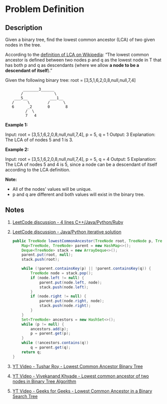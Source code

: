 # Problem Definition

## Description

Given a binary tree, find the lowest common ancestor (LCA) of two given nodes in the tree.

According to the [definition of LCA on Wikipedia](https://en.wikipedia.org/wiki/Lowest_common_ancestor): “The lowest common ancestor is defined between two nodes p and q as the lowest node in T that has both p and q as descendants (where we allow **a node to be a descendant of itself**).”

Given the following binary tree:  root = [3,5,1,6,2,0,8,null,null,7,4]

```plaintext
        _______3______
       /              \
    ___5__          ___1__
   /      \        /      \
   6      _2       0       8
         /  \
         7   4
```

**Example 1:**

Input: root = [3,5,1,6,2,0,8,null,null,7,4], p = 5, q = 1
Output: 3
Explanation: The LCA of of nodes 5 and 1 is 3.

**Example 2:**

Input: root = [3,5,1,6,2,0,8,null,null,7,4], p = 5, q = 4
Output: 5
Explanation: The LCA of nodes 5 and 4 is 5, since a node can be a descendant of itself
             according to the LCA definition.

**Note:**

* All of the nodes' values will be unique.
* p and q are different and both values will exist in the binary tree.

## Notes

1. [LeetCode discussion - 4 lines C++/Java/Python/Ruby](https://leetcode.com/problems/lowest-common-ancestor-of-a-binary-tree/discuss/65225/4-lines-C++JavaPythonRuby)
1. [LeetCode discussion - Java/Python iterative solution](https://leetcode.com/problems/lowest-common-ancestor-of-a-binary-tree/discuss/65236/JavaPython-iterative-solution)

    ```java
    public TreeNode lowestCommonAncestor(TreeNode root, TreeNode p, TreeNode q) {
        Map<TreeNode, TreeNode> parent = new HashMap<>();
        Deque<TreeNode> stack = new ArrayDeque<>();
        parent.put(root, null);
        stack.push(root);

        while (!parent.containsKey(p) || !parent.containsKey(q)) {
            TreeNode node = stack.pop();
            if (node.left != null) {
                parent.put(node.left, node);
                stack.push(node.left);
            }
            if (node.right != null) {
                parent.put(node.right, node);
                stack.push(node.right);
            }
        }
        Set<TreeNode> ancestors = new HashSet<>();
        while (p != null) {
            ancestors.add(p);
            p = parent.get(p);
        }
        while (!ancestors.contains(q))
            q = parent.get(q);
        return q;
    }
    ```

1. [YT Video - Tushar Roy - Lowest Common Ancestor Binary Tree](https://www.youtube.com/watch?v=13m9ZCB8gjw)
1. [YT Video - Vivekanand Khyade - Lowest common ancestor of two nodes in Binary Tree Algorithm](https://www.youtube.com/watch?v=F-_1sbnPbWQ)
1. [YT Video - Geeks for Geeks - Lowest Common Ancestor in a Binary Search Tree](https://www.youtube.com/watch?v=zlTsz-apm4U)